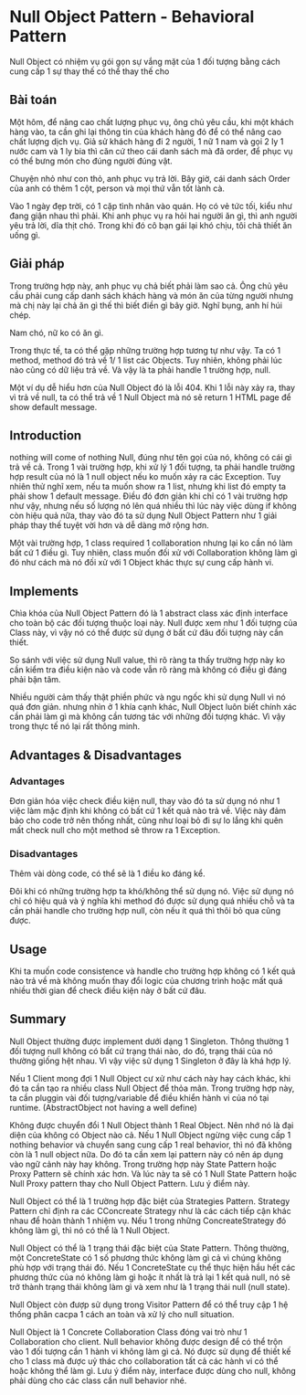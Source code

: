 # Null Object Pattern - Behavioral Pattern
Null Object có nhiệm vụ gói gọn sự vắng mặt của 1 đối tượng bằng cách cung cấp 1 sự thay thế có thể thay thế cho

## Bài toán
Một hôm, để nâng cao chất lượng phục vụ, ông chủ yêu cầu, khi một khách hàng vào, ta cần ghi lại thông tin của khách hàng đó để có thể nâng cao chất lượng dịch vụ. Giả sử khách hàng đi 2 người, 1 nữ 1 nam và gọi 2 ly 1 nước cam và 1 ly bia thì căn cứ theo cái danh sách mà đã order, để phục vụ có thể bưng món cho đúng người đúng vật.

Chuyện nhỏ như con thỏ, anh phục vụ trả lời. Bây giờ, cái danh sách Order của anh có thêm 1 cột, person và mọi thứ vẫn tốt lành cà.

Vào 1 ngày đẹp trời, có 1 cặp tình nhân vào quán. Họ có vẻ tức tối, kiểu như đang giận nhau thì phải. Khi anh phục vụ ra hỏi hai người ăn gì, thì anh người yêu trả lời, dĩa thịt chó. Trong khi đó cô bạn gái lại khó chịu, tôi chả thiết ăn uống gì.

## Giải pháp
Trong trường hợp này, anh phục vụ chả biết phải làm sao cả. Ông chủ yêu cầu phải cung cấp danh sách khách hàng và món ăn của từng người nhưng mà chị này lại chả ăn gì thế thì biết điền gì bây giờ. Nghĩ bụng, anh hí húi chép.

Nam chó, nữ ko có ăn gì.

Trong thực tế, ta có thể gặp những trường hợp tương tự như vậy. Ta có 1 method, method đó trả về 1/ 1 list các Objects. Tuy nhiên, không phải lúc nào cũng có dữ liệu trả về. Và vậy là ta phải handle 1 trường hợp, null.

Một ví dụ dễ hiểu hơn của Null Object đó là lỗi 404. Khi 1 lỗi này xảy ra, thay vì trả về null, ta có thể trả về 1 Null Object mà nó sẽ return 1 HTML page để show default message.

## Introduction
nothing will come of nothing
Null, đúng như tên gọi của nó, không có cái gì trả về cả. Trong 1 vài trường hợp, khi xử lý 1 đối tượng, ta phải handle trường hợp result của nó là 1 null object nếu ko muốn xảy ra các Exception. Tuy nhiên thử nghĩ xem, nếu ta muốn show ra 1 list, nhưng khi list đó empty ta phải show 1 default message. Điều đó đơn giản khi chỉ có 1 vài trường hợp như vậy, nhưng nếu số lượng nó lên quá nhiều thì lúc này việc dùng if không còn hiệu quả nữa, thay vào đó ta sử dụng Null Object Pattern như 1 giải pháp thay thế tuyệt vời hơn và dễ dàng mở rộng hơn.

Một vài trường hợp, 1 class required 1 collaboration nhưng lại ko cần nó làm bất cứ 1 điều gì. Tuy nhiên, class muốn đối xử với Collaboration không làm gì đó như cách mà nó đối xử với 1 Object khác thực sự cung cấp hành vi.

## Implements
Chìa khóa của Null Object Pattern đó là 1 abstract class xác định interface cho toàn bộ các đối tượng thuộc loại này. Null được xem như 1 đối tượng của Class này, vì vậy nó có thể được sử dụng ở bất cứ đâu đối tượng này cần thiết.

So sánh với việc sử dụng Null value, thì rõ ràng ta thấy trường hợp này ko cần kiểm tra điều kiện nào và code vẫn rõ ràng mà không có điều gì đáng phải bận tâm.

Nhiều người cảm thấy thật phiền phức và ngu ngốc khi sử dụng Null vì nó quá đơn giản. nhưng nhìn ở 1 khía cạnh khác, Null Object luôn biết chính xác cần phải làm gì mà không cần tương tác với những đối tượng khác. Vì vậy trong thực tế nó lại rất thông minh.

## Advantages & Disadvantages
### Advantages
Đơn giản hóa việc check điều kiện null, thay vào đó ta sử dụng nó như 1 việc làm mặc định khi không có bất cứ 1 kết quả nào trả về. Việc này đảm bảo cho code trở nên thống nhất, cũng như loại bỏ đi sự lo lắng khi quên mất check null cho một method sẽ throw ra 1 Exception.

### Disadvantages
Thêm vài dòng code, có thể sẽ là 1 điều ko đáng kể.

Đôi khi có những trường hợp ta khó/không thể sử dụng nó. Việc sử dụng nó chỉ có hiệu quả và ý nghĩa khi method đó được sử dụng quá nhiều chỗ và ta cần phải handle cho trường hợp null, còn nếu ít quá thì thôi bỏ qua cũng được.

## Usage
Khi ta muốn code consistence và handle cho trường hợp không có 1 kết quả nào trả về mà không muốn thay đổi logic của chương trình hoặc mất quá nhiều thời gian để check điều kiện này ở bất cứ đâu.

## Summary
Null Object thường được implement dưới dạng 1 Singleton. Thông thường 1 đối tượng null không có bất cứ trạng thái nào, do đó, trạng thái của nó thường giống hệt nhau. Vì vậy việc sử dụng 1 Singleton ở đây là khá hợp lý.

Nếu 1 Client mong đợi 1 Null Object cư xử như cách này hay cách khác, khi đó ta cần tạo ra nhiều class Null Object để thỏa mãn. Trong trường hợp này, ta cần pluggin vài đối tượng/variable để điều khiển hành vi của nó tại runtime. (AbstractObject not having a well define)

Không được chuyển đổi 1 Null Object thành 1 Real Object. Nên nhớ nó là đại diện của không có Object nào cả. Nếu 1 Null Object ngừng việc cung cấp 1 nothing behavior và chuyển sang cung cấp 1 real behavior, thì nó đã không còn là 1 null object nữa. Do đó ta cần xem lại pattern này có nên áp dụng vào ngữ cảnh này hay không. Trong trường hợp này State Pattern hoặc Proxy Pattern sẽ chính xác hơn. Và lúc này ta sẽ có 1 Null State Pattern hoặc Null Proxy pattern thay cho Null Object Pattern. Lưu ý điểm này.

Null Object có thể là 1 trường hợp đặc biệt của Strategies Pattern. Strategy Pattern chỉ định ra các CConcreate Strategy như là các cách tiếp cận khác nhau để hoàn thành 1 nhiệm vụ. Nếu 1 trong những ConcreateStrategy đó không làm gì, thì nó có thể là 1 Null Object.

Null Object có thể là 1 trạng thái đặc biệt của State Pattern. Thông thường, một ConcreteState có 1 số phương thức không làm gì cả vì chúng không phù hợp với trạng thái đó. Nếu 1 ConcreteState cụ thể thực hiện hầu hết các phương thức của nó không làm gì hoặc ít nhất là trả lại 1 kết quả null, nó sẽ trở thành trạng thái không làm gì và xem như là 1 trạng thái null (null state).

Null Object còn đượp sử dụng trong Visitor Pattern để có thể truy cập 1 hệ thống phân cacpa 1 cách an toàn và xử lý cho null situation.

Null Object là 1 Concrete Collaboration Class đóng vai trò như 1 Collaboration cho client. Null behavior không được design để có thể trộn vào 1 đối tượng cần 1 hành vi không làm gì cả. Nó được sử dụng để thiết kế cho 1 class mà được uỷ thác cho collaboration tất cả các hành vi có thể hoặc không thể làm gì. Lưu ý điểm này, interface được dùng cho null, không phải dùng cho các class cần null behavior nhé.